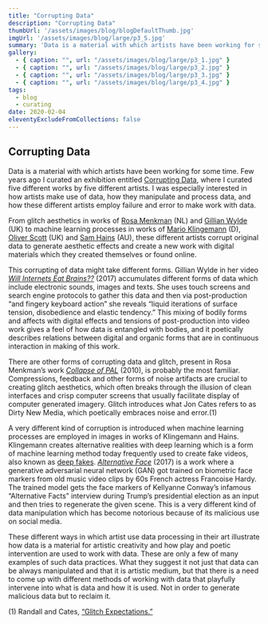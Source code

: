```yaml
---
title: "Corrupting Data"
description: "Corrupting Data"
thumbUrl: '/assets/images/blog/blogDefaultThumb.jpg'
imgUrl: '/assets/images/blog/large/p3_5.jpg'
summary: 'Data is a material with which artists have been working for some time. Few years ago I curated an exhibition entitled Corrupting Data where I curated five different works by five different artists. I was especially interested in how artists make use of data, how they manipulate and process data, and how these different artists employ failure and error to make work with data.'
gallery:
  - { caption: "", url: "/assets/images/blog/large/p3_1.jpg" }
  - { caption: "", url: "/assets/images/blog/large/p3_2.jpg" }
  - { caption: "", url: "/assets/images/blog/large/p3_3.jpg" }
  - { caption: "", url: "/assets/images/blog/large/p3_4.jpg" }
tags:
  - blog
  - curating
date: 2020-02-04
eleventyExcludeFromCollections: false
---
```



## Corrupting Data

Data is a material with which artists have been working for some time. Few years ago I curated an exhibition entitled [Corrupting Data](https://crptngdata.tumblr.com/), where I curated five different works by five different artists. I was especially interested in how artists make use of data, how they manipulate and process data, and how these different artists employ failure and error to make work with data.

From glitch aesthetics in works of [Rosa Menkman](https://en.wikipedia.org/wiki/Rosa_Menkman) (NL) and [Gillian Wylde](https://www.falmouth.ac.uk/staff/gillian-wylde) (UK) to machine learning processes in works of [Mario Klingemann](https://en.wikipedia.org/wiki/Mario_Klingemann) (D), [Oliver Scott](http://cat.koept.net/) (UK) and [Sam Hains](http://samhains.com/) (AU), these different artists corrupt original data to generate aesthetic effects and create a new work with digital materials which they created themselves or found online. 

This corrupting of data might take different forms. Gillian Wylde in her video [*Will Internets Eat Brains??*](https://www.youtube.com/watch?v=lPJBzBm7YMo) (2017) accumulates different forms of data which include electronic sounds, images and texts. She uses touch screens and search engine protocols to gather this data and then via post-production “and fingery keyboard action” she reveals “liquid iterations of surface tension, disobedience and elastic tendency.” This mixing of bodily forms and affects with digital effects and tensions of post-production into video work gives a feel of how data is entangled with bodies, and it poetically describes relations between digital and organic forms that are in continuous interaction in making of this work. 

There are other forms of corrupting data and glitch, present in Rosa Menkman’s work [*Collapse of PAL*](https://www.youtube.com/watch?v=5-XVkI1z1m8) (2010), is probably the most familiar. Compressions, feedback and other forms of noise artifacts are crucial to creating glitch aesthetics, which often breaks through the illusion of clean interfaces and crisp computer screens that usually facilitate display of computer generated imagery. Glitch introduces what Jon Cates refers to as Dirty New Media, which poetically embraces noise and error.(1) 

A very different kind of corruption is introduced when machine learning processes are employed in images in works of Klingemann and Hains. Klingemann creates alternative realities with deep learning which is a form of machine learning method today frequently used to create fake videos, also known as [deep fakes](https://en.wikipedia.org/wiki/Deepfake). [*Alternative Face*](https://www.youtube.com/watch?v=af_9LXhcebY) (2017) is a work where a generative adversarial neural network (GAN) got trained on biometric face markers from old music video clips by 60s French actress Francoise Hardy. The trained model gets the face markers of Kellyanne Conway’s infamous “Alternative Facts” interview during Trump’s presidential election as an input and then tries to regenerate the given scene. This is a very different kind of data manipulation which has become notorious because of its malicious use on social media.

These different ways in which artist use data processing in their art illustrate how data is a material for artistic creativity and how play and poetic intervention are used to work with data. These are only a few of many examples of such data practices. What they suggest it not just that data can be always manipulated and that it is artistic medium, but that there is a need to come up with different methods of working with data that playfully intervene into what is data and how it is used. Not in order to generate malicious data but to reclaim it. 

(1) Randall and Cates, [“Glitch Expectations.”](https://hyperallergic.com/134709/glitch-expectations-a-conversation-with-jon-cates/)